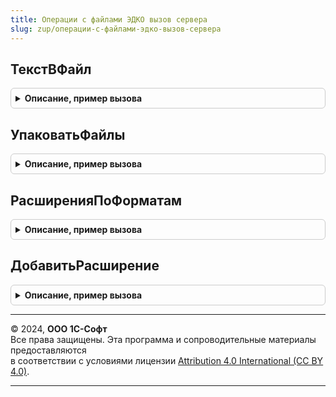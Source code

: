 ```yaml
---
title: Операции с файлами ЭДКО вызов сервера
slug: zup/операции-с-файлами-эдко-вызов-сервера
---
```



## ТекстВФайл
<details style="margin: 1em 0; padding: 0.5em; border: 1px solid #ccc; border-radius: 6px;">

<summary style="font-weight: bold; cursor: pointer;">Описание, пример вызова</summary>

```bsl

// Сохраняет текст в файл на сервере и помещает его во временное хранилище.
//
// Параметры:
//  Текст                 - Строка - текст, которую необходимо записать в файл.
//
//  ИмяФайлаИлиРасширение - Строка - адрес во временном хранилище,
//                                   по которому необходимо сохранить файл с текстом.
//
// Возвращаемое значение:
// 	Адрес - адрес во временном хранилище, по которому сохранен файл с текстом.
//
Функция ТекстВФайл(Текст, Адрес = Неопределено) Экспорт
```

Пример вызова
```bsl
Результат = ОперацииСФайламиЭДКОВызовСервера.ТекстВФайл(Текст, Адрес);
```
</details>

## УпаковатьФайлы
<details style="margin: 1em 0; padding: 0.5em; border: 1px solid #ccc; border-radius: 6px;">

<summary style="font-weight: bold; cursor: pointer;">Описание, пример вызова</summary>

```bsl

// Упаковывает файлы на сервере и помещает архив во временное хранилище.
//
// Параметры:
//  Файлы - Массив - информация о файлах, которые необходимо упаковать.
//    * Адрес - Строка - адрес файла во временном хранилище.
//    * Имя   - Строка - имя файла.
//
//  АдресПакета - Строка - адрес во временном хранилище,
//                         в который необходимо поместить созданный архив.
//
// Возвращаемое значение:
// 	Адрес - адрес во временном хранилище, по которому сохранен файл архива.
//
Функция УпаковатьФайлы(Файлы, АдресПакета = Неопределено) Экспорт
```

Пример вызова
```bsl
Результат = ОперацииСФайламиЭДКОВызовСервера.УпаковатьФайлы(Файлы, АдресПакета);
```
</details>

## РасширенияПоФорматам
<details style="margin: 1em 0; padding: 0.5em; border: 1px solid #ccc; border-radius: 6px;">

<summary style="font-weight: bold; cursor: pointer;">Описание, пример вызова</summary>

```bsl

Функция РасширенияПоФорматам(Форматы) Экспорт
```

Пример вызова
```bsl
Результат = ОперацииСФайламиЭДКОВызовСервера.РасширенияПоФорматам(Форматы) 
```
</details>

## ДобавитьРасширение
<details style="margin: 1em 0; padding: 0.5em; border: 1px solid #ccc; border-radius: 6px;">

<summary style="font-weight: bold; cursor: pointer;">Описание, пример вызова</summary>

```bsl

Процедура ДобавитьРасширение(Расширения, НовоеРасширение) Экспорт
```

Пример вызова
```bsl
ОперацииСФайламиЭДКОВызовСервера.ДобавитьРасширение(Расширения, НовоеРасширение));
```
</details>

---

© 2024, **ООО 1С-Софт**  
Все права защищены. Эта программа и сопроводительные материалы предоставляются  
в соответствии с условиями лицензии [Attribution 4.0 International (CC BY 4.0)](https://creativecommons.org/licenses/by/4.0/legalcode).

---
